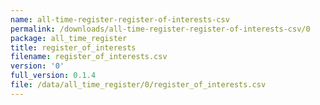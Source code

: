 ```yaml
---
name: all-time-register-register-of-interests-csv
permalink: /downloads/all-time-register-register-of-interests-csv/0
package: all_time_register
title: register_of_interests
filename: register_of_interests.csv
version: '0'
full_version: 0.1.4
file: /data/all_time_register/0/register_of_interests.csv
---
```

